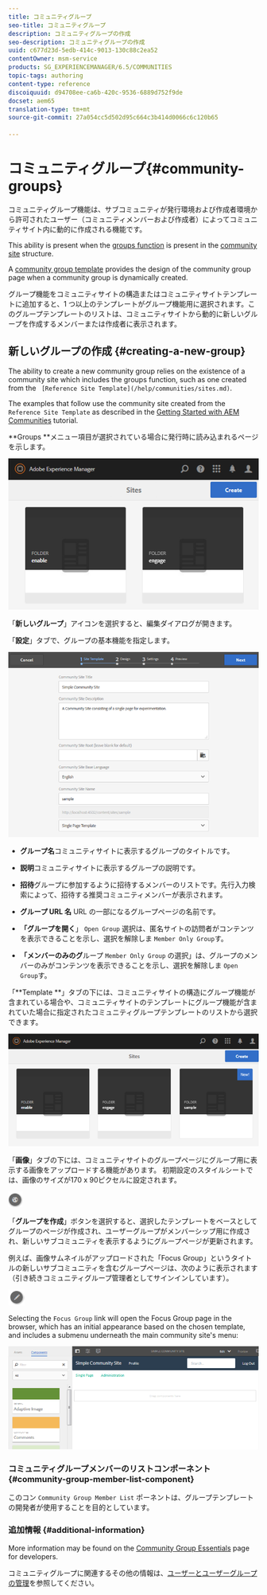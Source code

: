 ```yaml
---
title: コミュニティグループ
seo-title: コミュニティグループ
description: コミュニティグループの作成
seo-description: コミュニティグループの作成
uuid: c677d23d-5edb-414c-9013-130c88c2ea52
contentOwner: msm-service
products: SG_EXPERIENCEMANAGER/6.5/COMMUNITIES
topic-tags: authoring
content-type: reference
discoiquuid: d94708ee-ca6b-420c-9536-6889d752f9de
docset: aem65
translation-type: tm+mt
source-git-commit: 27a054cc5d502d95c664c3b414d0066c6c120b65

---
```



# コミュニティグループ{#community-groups}

コミュニティグループ機能は、サブコミュニティが発行環境および作成者環境から許可されたユーザー（コミュニティメンバーおよび作成者）によってコミュニティサイト内に動的に作成される機能です。

This ability is present when the [groups function](/help/communities/functions.md#groups-function) is present in the [community site](/help/communities/sites-console.md) structure.

A [community group template](/help/communities/tools-groups.md) provides the design of the community group page when a community group is dynamically created.

グループ機能をコミュニティサイトの構造またはコミュニティサイトテンプレートに追加すると、1 つ以上のテンプレートがグループ機能用に選択されます。このグループテンプレートのリストは、コミュニティサイトから動的に新しいグループを作成するメンバーまたは作成者に表示されます。

## 新しいグループの作成 {#creating-a-new-group}

The ability to create a new community group relies on the existence of a community site which includes the groups function, such as one created from the ` [Reference Site Template](/help/communities/sites.md)`.

The examples that follow use the community site created from the `Reference Site Template` as described in the [Getting Started with AEM Communities](/help/communities/getting-started.md) tutorial.

**Groups **メニュー項目が選択されている場合に発行時に読み込まれるページを示します。

![chlimage_1-85](assets/chlimage_1-85.png)

「**新しいグループ**」アイコンを選択すると、編集ダイアログが開きます。

「**設定**」タブで、グループの基本機能を指定します。

![chlimage_1-86](assets/chlimage_1-86.png)

* **グループ名**&#x200B;コミュニティサイトに表示するグループのタイトルです。

* **説明**&#x200B;コミュニティサイトに表示するグループの説明です。

* **招待**&#x200B;グループに参加するように招待するメンバーのリストです。先行入力検索によって、招待する推奨コミュニティメンバーが表示されます。

* **グループ URL 名** URL の一部になるグループページの名前です。

* **「グループを開く**」 `Open Group` 選択は、匿名サイトの訪問者がコンテンツを表示できることを示し、選択を解除しま `Member Only Group`す。

* **「メンバーのみのグ**&#x200B;ループ `Member Only Group` の選択」は、グループのメンバーのみがコンテンツを表示できることを示し、選択を解除しま `Open Group`す。

「**Template **」タブの下には、コミュニティサイトの構造にグループ機能が含まれている場合や、コミュニティサイトのテンプレートにグループ機能が含まれていた場合に指定されたコミュニティグループテンプレートのリストから選択できます。

![chlimage_1-87](assets/chlimage_1-87.png)

「**画像**」タブの下には、コミュニティサイトのグループページにグループ用に表示する画像をアップロードする機能があります。 初期設定のスタイルシートでは、画像のサイズが170 x 90ピクセルに設定されます。

![chlimage_1-88](assets/chlimage_1-88.png)

「**グループを作成**」ボタンを選択すると、選択したテンプレートをベースとしてグループのページが作成され、ユーザーグループがメンバーシップ用に作成され、新しいサブコミュニティを表示するようにグループページが更新されます。

例えば、画像サムネイルがアップロードされた「Focus Group」というタイトルの新しいサブコミュニティを含むグループページは、次のように表示されます（引き続きコミュニティグループ管理者としてサインインしています）。

![chlimage_1-89](assets/chlimage_1-89.png)

Selecting the `Focus Group` link will open the Focus Group page in the browser, which has an initial appearance based on the chosen template, and includes a submenu underneath the main community site&#39;s menu:

![chlimage_1-90](assets/chlimage_1-90.png)

### コミュニティグループメンバーのリストコンポーネント {#community-group-member-list-component}

このコン `Community Group Member List` ポーネントは、グループテンプレートの開発者が使用することを目的としています。

### 追加情報 {#additional-information}

More information may be found on the [Community Group Essentials](/help/communities/essentials-groups.md) page for developers.

コミュニティグループに関連するその他の情報は、[ユーザーとユーザーグループの管理](/help/communities/users.md)を参照してください。
